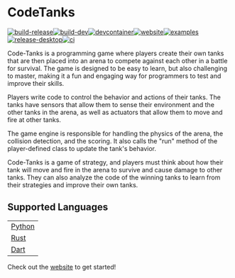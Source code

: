 # CodeTanks
[![build-release](https://github.com/code-tanks/code-tanks/actions/workflows/build-release.yml/badge.svg)](https://github.com/code-tanks/code-tanks/actions/workflows/build-release.yml)[![build-dev](https://github.com/code-tanks/code-tanks/actions/workflows/build-dev.yml/badge.svg)](https://github.com/code-tanks/code-tanks/actions/workflows/build-dev.yml)[![devcontainer](https://github.com/code-tanks/code-tanks/actions/workflows/devcontainer.yml/badge.svg)](https://github.com/code-tanks/code-tanks/actions/workflows/devcontainer.yml)[![website](https://github.com/code-tanks/website/actions/workflows/website.yml/badge.svg)](https://github.com/code-tanks/website/actions/workflows/website.yml)[![examples](https://github.com/code-tanks/code-tanks/actions/workflows/examples.yml/badge.svg)](https://github.com/code-tanks/code-tanks/actions/workflows/examples.yml)[![release-desktop](https://github.com/code-tanks/code-tanks/actions/workflows/release-desktop.yaml/badge.svg)](https://github.com/code-tanks/code-tanks/actions/workflows/release-desktop.yaml)[![ci](https://github.com/code-tanks/code-tanks/actions/workflows/ci.yml/badge.svg)](https://github.com/code-tanks/code-tanks/actions/workflows/ci.yml)

Code-Tanks is a programming game where players create their own tanks that are then placed into an arena to compete against each other in a battle for survival. The game is designed to be easy to learn, but also challenging to master, making it a fun and engaging way for programmers to test and improve their skills.

Players write code to control the behavior and actions of their tanks. The tanks have sensors that allow them to sense their environment and the other tanks in the arena, as well as actuators that allow them to move and fire at other tanks.

The game engine is responsible for handling the physics of the arena, the collision detection, and the scoring. It also calls the "run" method of the player-defined class to update the tank's behavior.

Code-Tanks is a game of strategy, and players must think about how their tank will move and fire in the arena to survive and cause damage to other tanks. They can also analyze the code of the winning tanks to learn from their strategies and improve their own tanks.

## Supported Languages
|  |
| --- |
| [Python](https://github.com/code-tanks/python-template) |
| [Rust](https://github.com/code-tanks/rust-template) |
| [Dart](https://github.com/code-tanks/dart-template) |

Check out the [website](https://code-tanks.github.io/website) to get started!
